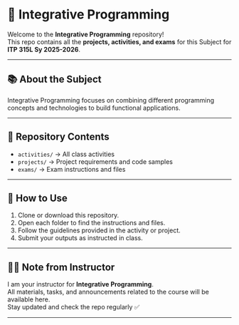 # 📘 Integrative Programming

Welcome to the **Integrative Programming** repository!  
This repo contains all the **projects, activities, and exams** for this Subject for **ITP 315L Sy 2025-2026**.

---

## 📚 About the Subject

Integrative Programming focuses on combining different programming concepts and technologies to build functional applications.

---

## 📂 Repository Contents

- `activities/` → All class activities
- `projects/` → Project requirements and code samples
- `exams/` → Exam instructions and files

---

## 🎯 How to Use

1. Clone or download this repository.
2. Open each folder to find the instructions and files.
3. Follow the guidelines provided in the activity or project.
4. Submit your outputs as instructed in class.

---

## 👨‍🏫 Note from Instructor

I am your instructor for **Integrative Programming**.  
All materials, tasks, and announcements related to the course will be available here.  
Stay updated and check the repo regularly ✅

---
